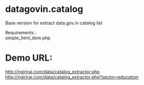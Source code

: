 datagovin.catalog
=================

Base version for extract data.gov.in catalog list

Requirements :<BR>
simple_html_dom.php

Demo URL:
========
http://ngiriraj.com/data/catalog_extractor.php<br>
http://ngiriraj.com/data/catalog_extractor.php?sector=education
